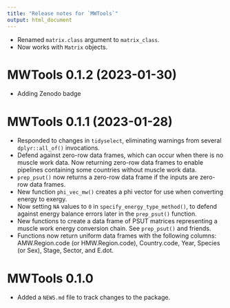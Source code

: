 ```yaml
---
title: "Release notes for `MWTools`"
output: html_document
---
```


* Renamed `matrix.class` argument to `matrix_class`.
* Now works with `Matrix` objects.


# MWTools 0.1.2 (2023-01-30)

* Adding Zenodo badge


# MWTools 0.1.1 (2023-01-28)

* Responded to changes in `tidyselect`, 
  eliminating warnings from several `dplyr::all_of()` invocations.
* Defend against zero-row data frames,
  which can occur when there is no muscle work data.
  Now returning zero-row data frames
  to enable pipelines containing some countries without muscle work data.
* `prep_psut()` now returns a zero-row data frame
  if the inputs are zero-row data frames.
* New function `phi_vec_mw()` creates a phi vector 
  for use when converting energy to exergy.
* Now setting `NA` values to `0` in `specify_energy_type_method()`,
  to defend against energy balance errors later in the `prep_psut()` 
  function.
* New functions to create a data frame of PSUT matrices
  representing a muscle work energy conversion chain.
  See `prep_psut()` and friends.
* Functions now return uniform data frames with the following columns:
  AMW.Region.code (or HMW.Region.code), Country.code, Year, 
  Species (or Sex), Stage, Sector, and E.dot.


# MWTools 0.1.0

* Added a `NEWS.md` file to track changes to the package.
